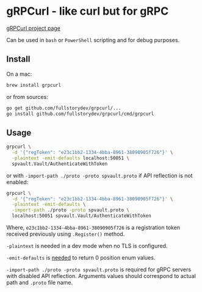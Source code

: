 # gRPCurl - like curl but for gRPC

[gRPCurl project page](https://github.com/fullstorydev/grpcurl)

Can be used in `bash` or `PowerShell` scripting and for debug purposes.

## Install

On a mac:

```bash
brew install grpcurl
```

or from sources:

```bash
go get github.com/fullstorydev/grpcurl/...
go install github.com/fullstorydev/grpcurl/cmd/grpcurl
```

## Usage

```bash
grpcurl \
  -d '{"regToken": "e23c1bb2-1334-4bba-8961-38090905f726"}' \
  -plaintext -emit-defaults localhost:50051 \
  spvault.Vault/AuthenticateWithToken
```

or with `-import-path ./proto -proto spvault.proto` if API reflection is not enabled:

```bash
grpcurl \
  -d '{"regToken": "e23c1bb2-1334-4bba-8961-38090905f726"}' \
  -plaintext -emit-defaults \
  -import-path ./proto -proto spvault.proto \
  localhost:50051 spvault.Vault/AuthenticateWithToken
```

Where, `e23c1bb2-1334-4bba-8961-38090905f726` is a registration token received previously using `.Register()` method.

`-plaintext` is needed in a dev mode when no TLS is configured.

`-emit-defaults` is [needed](https://github.com/fullstorydev/grpcurl/issues/95) to return 0 position enum values.

`-import-path ./proto -proto spvault.proto` is required for gRPC servers with disabled API reflection. Arguments values should correspond to actual path and `.proto` file name.